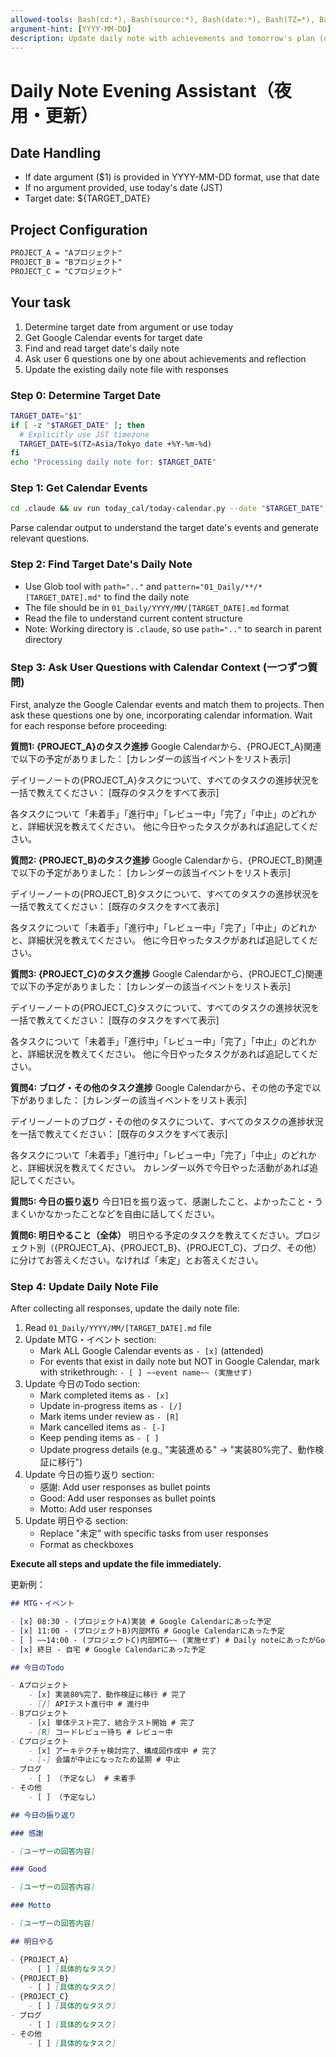 ```yaml
---
allowed-tools: Bash(cd:*), Bash(source:*), Bash(date:*), Bash(TZ=*), Bash(uv:*), Write, Read, Glob, Edit, LS
argument-hint: [YYYY-MM-DD]
description: Update daily note with achievements and tomorrow's plan (optional: specific date)
---
```


# Daily Note Evening Assistant（夜用・更新）

## Date Handling

- If date argument ($1) is provided in YYYY-MM-DD format, use that date
- If no argument provided, use today's date (JST)
- Target date: ${TARGET_DATE}

## Project Configuration

```txt
PROJECT_A = "Aプロジェクト"
PROJECT_B = "Bプロジェクト"
PROJECT_C = "Cプロジェクト"
```

## Your task

1. Determine target date from argument or use today
2. Get Google Calendar events for target date
3. Find and read target date's daily note
4. Ask user 6 questions one by one about achievements and reflection
5. Update the existing daily note file with responses

### Step 0: Determine Target Date

```bash
TARGET_DATE="$1"
if [ -z "$TARGET_DATE" ]; then
  # Explicitly use JST timezone
  TARGET_DATE=$(TZ=Asia/Tokyo date +%Y-%m-%d)
fi
echo "Processing daily note for: $TARGET_DATE"
```

### Step 1: Get Calendar Events

```bash
cd .claude && uv run today_cal/today-calendar.py --date "$TARGET_DATE"
```

Parse calendar output to understand the target date's events and generate relevant questions.

### Step 2: Find Target Date's Daily Note

- Use Glob tool with `path=".."` and `pattern="01_Daily/**/*[TARGET_DATE].md"` to find the daily note
- The file should be in `01_Daily/YYYY/MM/[TARGET_DATE].md` format
- Read the file to understand current content structure
- Note: Working directory is `.claude`, so use `path=".."` to search in parent directory

### Step 3: Ask User Questions with Calendar Context (一つずつ質問)

First, analyze the Google Calendar events and match them to projects. Then ask these questions one by one, incorporating calendar information. Wait for each response before proceeding:

**質問1: {PROJECT_A}のタスク進捗**
Google Calendarから、{PROJECT_A}関連で以下の予定がありました：
[カレンダーの該当イベントをリスト表示]

デイリーノートの{PROJECT_A}タスクについて、すべてのタスクの進捗状況を一括で教えてください：
[既存のタスクをすべて表示]

各タスクについて「未着手」「進行中」「レビュー中」「完了」「中止」のどれかと、詳細状況を教えてください。
他に今日やったタスクがあれば追記してください。

**質問2: {PROJECT_B}のタスク進捗**
Google Calendarから、{PROJECT_B}関連で以下の予定がありました：
[カレンダーの該当イベントをリスト表示]

デイリーノートの{PROJECT_B}タスクについて、すべてのタスクの進捗状況を一括で教えてください：
[既存のタスクをすべて表示]

各タスクについて「未着手」「進行中」「レビュー中」「完了」「中止」のどれかと、詳細状況を教えてください。
他に今日やったタスクがあれば追記してください。

**質問3: {PROJECT_C}のタスク進捗**
Google Calendarから、{PROJECT_C}関連で以下の予定がありました：
[カレンダーの該当イベントをリスト表示]

デイリーノートの{PROJECT_C}タスクについて、すべてのタスクの進捗状況を一括で教えてください：
[既存のタスクをすべて表示]

各タスクについて「未着手」「進行中」「レビュー中」「完了」「中止」のどれかと、詳細状況を教えてください。
他に今日やったタスクがあれば追記してください。

**質問4: ブログ・その他のタスク進捗**
Google Calendarから、その他の予定で以下がありました：
[カレンダーの該当イベントをリスト表示]

デイリーノートのブログ・その他のタスクについて、すべてのタスクの進捗状況を一括で教えてください：
[既存のタスクをすべて表示]

各タスクについて「未着手」「進行中」「レビュー中」「完了」「中止」のどれかと、詳細状況を教えてください。
カレンダー以外で今日やった活動があれば追記してください。

**質問5: 今日の振り返り**
今日1日を振り返って、感謝したこと、よかったこと・うまくいかなかったことなどを自由に話してください。

**質問6: 明日やること（全体）**
明日やる予定のタスクを教えてください。プロジェクト別（{PROJECT_A}、{PROJECT_B}、{PROJECT_C}、ブログ、その他）に分けてお答えください。なければ「未定」とお答えください。

### Step 4: Update Daily Note File

After collecting all responses, update the daily note file:

1. Read `01_Daily/YYYY/MM/[TARGET_DATE].md` file
2. Update MTG・イベント section:
    - Mark ALL Google Calendar events as `- [x]` (attended)
    - For events that exist in daily note but NOT in Google Calendar, mark with strikethrough: `- [ ] ~~event name~~ (実施せず)`
3. Update 今日のTodo section:
    - Mark completed items as `- [x]`
    - Update in-progress items as `- [/]`
    - Mark items under review as `- [R]`
    - Mark cancelled items as `- [-]`
    - Keep pending items as `- [ ]`
    - Update progress details (e.g., "実装進める" → "実装80%完了、動作検証に移行")
4. Update 今日の振り返り section:
    - 感謝: Add user responses as bullet points
    - Good: Add user responses as bullet points
    - Motto: Add user responses
5. Update 明日やる section:
    - Replace "未定" with specific tasks from user responses
    - Format as checkboxes

**Execute all steps and update the file immediately.**

更新例：

```markdown
## MTG・イベント

- [x] 08:30 - (プロジェクトA)実装 # Google Calendarにあった予定
- [x] 11:00 - (プロジェクトB)内部MTG # Google Calendarにあった予定
- [ ] ~~14:00 - (プロジェクトC)内部MTG~~ (実施せず) # Daily noteにあったがGoogle Calendarになかった予定
- [x] 終日 - 自宅 # Google Calendarにあった予定

## 今日のTodo

- Aプロジェクト
    - [x] 実装80%完了、動作検証に移行 # 完了
    - [/] APIテスト進行中 # 進行中
- Bプロジェクト
    - [x] 単体テスト完了、結合テスト開始 # 完了
    - [R] コードレビュー待ち # レビュー中
- Cプロジェクト
    - [x] アーキテクチャ検討完了、構成図作成中 # 完了
    - [-] 会議が中止になったため延期 # 中止
- ブログ
    - [ ] （予定なし） # 未着手
- その他
    - [ ] （予定なし）

## 今日の振り返り

### 感謝

- [ユーザーの回答内容]

### Good

- [ユーザーの回答内容]

### Motto

- [ユーザーの回答内容]

## 明日やる

- {PROJECT_A}
    - [ ] [具体的なタスク]
- {PROJECT_B}
    - [ ] [具体的なタスク]
- {PROJECT_C}
    - [ ] [具体的なタスク]
- ブログ
    - [ ] [具体的なタスク]
- その他
    - [ ] [具体的なタスク]
```
